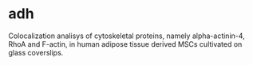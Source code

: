 # adh
Colocalization analisys of cytoskeletal proteins, namely alpha-actinin-4, RhoA and F-actin, in human adipose tissue derived MSCs cultivated on glass coverslips.
